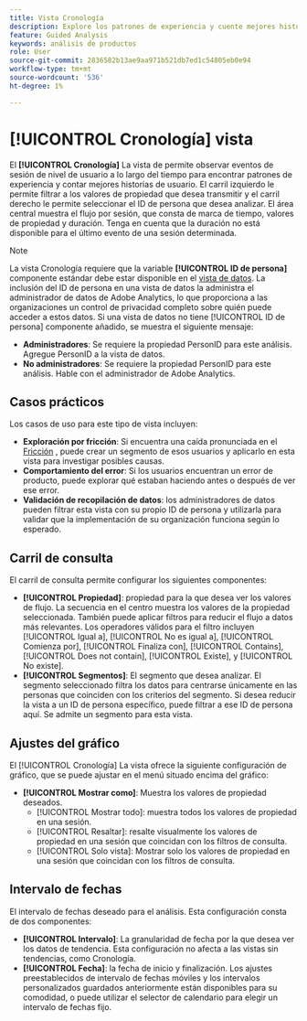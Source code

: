 ```yaml
---
title: Vista Cronología
description: Explore los patrones de experiencia y cuente mejores historias de usuario.
feature: Guided Analysis
keywords: análisis de productos
role: User
source-git-commit: 2836582b13ae9aa971b521db7ed1c54805eb0e94
workflow-type: tm+mt
source-wordcount: '536'
ht-degree: 1%

---
```


# [!UICONTROL Cronología] vista

El **[!UICONTROL Cronología]** La vista de permite observar eventos de sesión de nivel de usuario a lo largo del tiempo para encontrar patrones de experiencia y contar mejores historias de usuario. El carril izquierdo le permite filtrar a los valores de propiedad que desea transmitir y el carril derecho le permite seleccionar el ID de persona que desea analizar. El área central muestra el flujo por sesión, que consta de marca de tiempo, valores de propiedad y duración. Tenga en cuenta que la duración no está disponible para el último evento de una sesión determinada.

>[!NOTE]
>
>La vista Cronología requiere que la variable **[!UICONTROL ID de persona]** componente estándar debe estar disponible en el [vista de datos](/help/data-views/component-reference.md#optional). La inclusión del ID de persona en una vista de datos la administra el administrador de datos de Adobe Analytics, lo que proporciona a las organizaciones un control de privacidad completo sobre quién puede acceder a estos datos. Si una vista de datos no tiene [!UICONTROL ID de persona] componente añadido, se muestra el siguiente mensaje:

* **Administradores**: Se requiere la propiedad PersonID para este análisis. Agregue PersonID a la vista de datos.
* **No administradores**: Se requiere la propiedad PersonID para este análisis. Hable con el administrador de Adobe Analytics.

## Casos prácticos

Los casos de uso para este tipo de vista incluyen:

* **Exploración por fricción**: Si encuentra una caída pronunciada en el [Fricción](friction.md) , puede crear un segmento de esos usuarios y aplicarlo en esta vista para investigar posibles causas.
* **Comportamiento del error**: Si los usuarios encuentran un error de producto, puede explorar qué estaban haciendo antes o después de ver ese error.
* **Validación de recopilación de datos**: los administradores de datos pueden filtrar esta vista con su propio ID de persona y utilizarla para validar que la implementación de su organización funciona según lo esperado.

## Carril de consulta

El carril de consulta permite configurar los siguientes componentes:

* **[!UICONTROL Propiedad]**: propiedad para la que desea ver los valores de flujo. La secuencia en el centro muestra los valores de la propiedad seleccionada. También puede aplicar filtros para reducir el flujo a datos más relevantes. Los operadores válidos para el filtro incluyen [!UICONTROL Igual a], [!UICONTROL No es igual a], [!UICONTROL Comienza por], [!UICONTROL Finaliza con], [!UICONTROL Contains], [!UICONTROL Does not contain], [!UICONTROL Existe], y [!UICONTROL No existe].
* **[!UICONTROL Segmentos]**: El segmento que desea analizar. El segmento seleccionado filtra los datos para centrarse únicamente en las personas que coinciden con los criterios del segmento. Si desea reducir la vista a un ID de persona específico, puede filtrar a ese ID de persona aquí. Se admite un segmento para esta vista.

## Ajustes del gráfico

El [!UICONTROL Cronología] La vista ofrece la siguiente configuración de gráfico, que se puede ajustar en el menú situado encima del gráfico:

* **[!UICONTROL Mostrar como]**: Muestra los valores de propiedad deseados.
   * [!UICONTROL Mostrar todo]: muestra todos los valores de propiedad en una sesión.
   * [!UICONTROL Resaltar]: resalte visualmente los valores de propiedad en una sesión que coincidan con los filtros de consulta.
   * [!UICONTROL Solo vista]: Mostrar solo los valores de propiedad en una sesión que coincidan con los filtros de consulta.

## Intervalo de fechas

El intervalo de fechas deseado para el análisis. Esta configuración consta de dos componentes:

* **[!UICONTROL Intervalo]**: La granularidad de fecha por la que desea ver los datos de tendencia. Esta configuración no afecta a las vistas sin tendencias, como Cronología.
* **[!UICONTROL Fecha]**: la fecha de inicio y finalización. Los ajustes preestablecidos de intervalo de fechas móviles y los intervalos personalizados guardados anteriormente están disponibles para su comodidad, o puede utilizar el selector de calendario para elegir un intervalo de fechas fijo.
